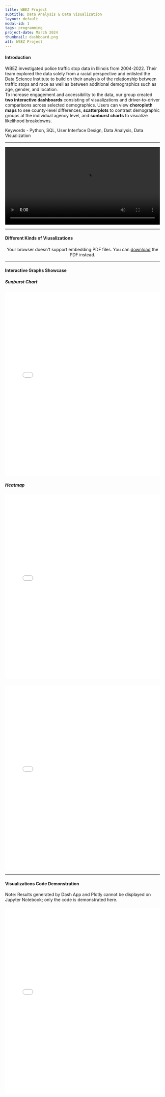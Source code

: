 ```yaml
---
title: WBEZ Project
subtitle: Data Analysis & Data Visualization
layout: default
modal-id: 1
tags: programming
project-date: March 2024
thumbnail: dashboard.png
alt: WBEZ Project
---
```


<html>
<head>
    <meta name="viewport" content="width=device-width, initial-scale=1.0">
    <style>
        /* Style for the PDF container */
        .pdf-container {
            overflow-y: auto;
            max-height: 500px;
            margin-top: 20px; /* Add margin to separate from the text */
        }
        /* Style for the iframe container */
        .iframe-container {
            width: 100%;
            max-width: 1000px; /* Limit maximum width */
            margin-top: 20px; /* Add margin to separate from the text */
        }
    </style>
</head>
<body>
    <h4>Introduction</h4>
    <p>WBEZ investigated police traffic stop data in Illinois from 2004-2022. Their team explored the data solely from a racial perspective and enlisted the Data Science Institute to build on their analysis of the relationship between traffic stops and race as well as between additional demographics such as age, gender, and location. <br> To increase engagement and accessibility to the data, our group created <b>two interactive dashboards</b> consisting of visualizations and driver-to-driver comparisons across selected demographics. Users can view <b>choropleth maps</b> to see county-level differences, <b>scatterplots</b> to contrast demographic groups at the individual agency level, and <b>sunburst charts</b> to visualize likelihood breakdowns.</p>
    <p>Keywords - Python, SQL, User Interface Design, Data Analysis, Data Visualization</p>
    <hr class="star-primary">
    <video width="100%" height="auto" controls>
        <source src="img/portfolio/WBEZ_Final_Video_Presentation.mp4" type="video/mp4">
        Your browser does not support the video tag.
    </video>
    <hr class="star-primary">
    <h4>Different Kinds of Viusalizations</h4>
    <!-- PDF container -->
    <div class="pdf-container" style="text-align: center;">
        <object data="img/portfolio/visualization.pdf" width="640" height="480" type="application/pdf">
            <!-- Fallback message if the browser doesn't support PDF embedding -->
            Your browser doesn't support embedding PDF files. You can <a href="img/portfolio/visualization.pdf">download</a> the PDF instead.
        </object>
    </div>
    <hr class="star-primary">
    <h4>Interactive Graphs Showcase</h4>
    <h5>Sunburst Chart</h5>
    <div class="iframe-container">
        <iframe src="img/portfolio/sunburst.html" width="100%" height="600" frameborder="0"></iframe>
    </div>
    <h5>Heatmap</h5>
    <div class="iframe-container">
        <iframe src="img/portfolio/normstop_county2019.html" width="100%" height="600" frameborder="0"></iframe>
    </div>
    <div class="iframe-container">
        <iframe src="img/portfolio/normstop_county2022.html" width="100%" height="600" frameborder="0"></iframe>
    </div>
    <hr class="star-primary">
    <h4>Visualizations Code Demonstration</h4>
    <p>Note: Results generated by Dash App and Plotly cannot be displayed on Jupyter Notebook; only the code is demonstrated here.</p>
    <div class="iframe-container">
        <iframe src="img/portfolio/dataviz.html" width="100%" height="600" frameborder="0"></iframe>
    </div>
    <br>

</body>
</html>


